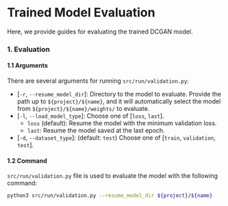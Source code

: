 # Trained Model Evaluation
Here, we provide guides for evaluating the trained DCGAN model.


### 1. Evaluation
#### 1.1 Arguments
There are several arguments for running `src/run/validation.py`:
* [`-r`, `--resume_model_dir`]: Directory to the model to evaluate. Provide the path up to `${project}/${name}`, and it will automatically select the model from `${project}/${name}/weights/` to evaluate.
* [`-l`, `--load_model_type`]: Choose one of [`loss`, `last`].
    * `loss` (default): Resume the model with the minimum validation loss.
    * `last`: Resume the model saved at the last epoch.
* [`-d`, `--dataset_type`]: (default: `test`) Choose one of [`train`, `validation`, `test`].


#### 1.2 Command
`src/run/validation.py` file is used to evaluate the model with the following command:
```bash
python3 src/run/validation.py --resume_model_dir ${project}/${name}
```